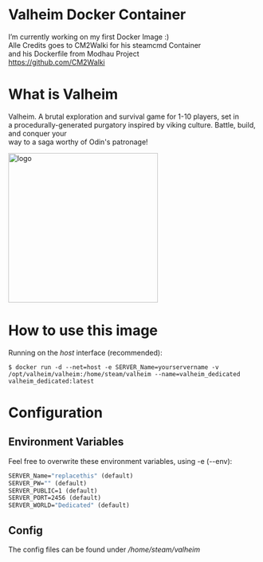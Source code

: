 # Valheim Docker Container

I’m currently working on my first Docker Image :) </br>
Alle Credits goes to CM2Walki for his steamcmd Container</br>
and his Dockerfile from Modhau Project</br>
https://github.com/CM2Walki

# What is Valheim
Valheim. A brutal exploration and survival game for 1-10 players, set in</br> a procedurally-generated purgatory 
inspired by viking culture. Battle, build, and conquer your </br>way to a saga worthy of Odin's patronage!

<img src="https://media.indiedb.com/images/games/1/67/66055/valheim_logo.png" alt="logo" width="300" /></img>

# How to use this image

Running on the *host* interface (recommended):<br/>
```console
$ docker run -d --net=host -e SERVER_Name=yourservername -v /opt/valheim/valheim:/home/steam/valheim --name=valheim_dedicated valheim_dedicated:latest
```

# Configuration
## Environment Variables
Feel free to overwrite these environment variables, using -e (--env):
```dockerfile
SERVER_Name="replacethis" (default)
SERVER_PW="" (default) 
SERVER_PUBLIC=1 (default)
SERVER_PORT=2456 (default)
SERVER_WORLD="Dedicated" (default)
```

## Config
The config files can be found under */home/steam/valheim*
